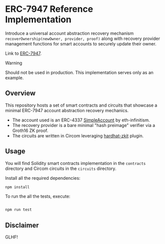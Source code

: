 # ERC-7947 Reference Implementation

Introduce a universal account abstraction recovery mechanism `recoverOwnership(newOwner, provider, proof)` along with recovery provider management functions for smart accounts to securely update their owner.

Link to [ERC-7947](https://ethereum-magicians.org/t/eip-7947-account-abstraction-recovery-interface-aari/24080).

> [!WARNING]
> Should not be used in production. This implementation serves only as an example.
 
## Overview

This repository hosts a set of smart contracts and circuits that showcase a minimal ERC-7947 account abstraction recovery mechanics.

- The account used is an ERC-4337 [SimpleAccount](https://github.com/eth-infinitism/account-abstraction/blob/develop/contracts/accounts/SimpleAccount.sol) by eth-infinitism.
- The recovery provider is a bare minimal "hash preimage" verifier via a Groth16 ZK proof.
- The circuits are written in Circom leveraging [hardhat-zkit](https://github.com/dl-solarity/hardhat-zkit) plugin.

## Usage

You will find Solidity smart contracts implementation in the `contracts` directory and Circom circuits in the `circuits` directory.

Install all the required dependencies:

```bash
npm install
```

To run the all the tests, execute:

```bash

npm run test
```

## Disclaimer

GLHF!
